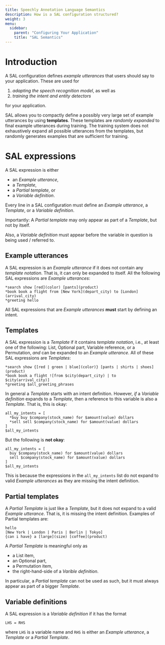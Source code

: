 ```yaml
---
title: Speechly Annotation Language Semantics
description: How is a SAL configuration structured?
weight: 3
menu:
  sidebar:
    parent: "Configuring Your Application"
    title: "SAL Semantics"
---
```

# Introduction
A SAL configuration defines *example utterances* that users should say to your application. These are used for

1. *adapting the speech recognition model*, as well as
2. *training the intent and entity detectors*

for your application.

SAL allows you to compactly define a possibly very large set of example utterances by using **templates**. These templates are *randomly expanded* to final example utterances during training. The training system does not exhaustively expand all possible utterances from the templates, but randomly generates examples that are sufficient for training.

# SAL expressions
A SAL expression is either
- an *Example utterance*,
- a *Template*,
- a *Partial template*, or
- a *Variable definition*.

Every line in a SAL configuration must define an *Example utterance*, a *Template*, or a *Variable definition*.

Importantly: A *Partial template* may only appear as part of a *Template*, but not by itself.

Also, a *Variable definition* must appear before the variable in question is being used / referred to.

## Example utterances
A SAL expression is an *Example utterance* if it does not contain any *template notation*. That is, it can only be expanded to itself. All the following SAL expressions are *Example utterances*:
```
*search show [red](color) [pants](product)
*book book a flight from [New York](depart_city) to [London](arrival_city)
*greeting hello
```
All SAL expressions that are *Example utterances* **must** start by defining an intent.


## Templates
A SAL expression is a *Template* if it contains *template notation*, i.e., at least one of the following: List, Optional part, Variable reference, or a Permutation, *and* can be expanded to an *Example utterance*. All of these SAL expressions are *Templates*:
```
*search show {[red | green | blue](color)} [pants | shirts | shoes](product)
*book book a flight ![from $city(depart_city) | to $city(arrival_city)]
*greeting $all_greeting_phrases
```
In general a *Template* starts with an intent definition. However, *if* a *Variable definition* expands to a *Template*, then a reference to this variable is also a *Template*. That is, this is okay:
```
all_my_intents = [
  *buy buy $company(stock_name) for $amount(value) dollars
  *sell sell $company(stock_name) for $amount(value) dollars
]
$all_my_intents
```
But the following is **not okay**:
```
all_my_intents = [
  buy $company(stock_name) for $amount(value) dollars
  sell $company(stock_name) for $amount(value) dollars
]
$all_my_intents
```
This is because the expressions in the `all_my_intents` list do not expand to valid *Example utterances* as they are missing the intent definition.

## Partial templates
A *Partial Template* is just like a *Template*, but it does not expand to a valid *Example utterance*. That is, it is missing the intent definition.
Examples of Partial templates are:
```
hello
[New York | London | Paris | Berlin | Tokyo]
{can i have} a [large](size) [coffee](product)
```
A *Partial Template* is meaningful only as

- a List item,
- an Optional part,
- a Permutation item,
- the right-hand-side of a *Varible definition*.

In particular, a *Partial template* can not be used as such, but it must always appear as part of a bigger *Template*.


## Variable definitions
A SAL expression is a *Variable definition* if it has the format
```
LHS = RHS
```
where `LHS` is a variable name and `RHS` is either an *Example utterance*, a *Template* or a *Partial Template*. 


